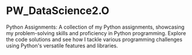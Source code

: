 # PW_DataScience2.O
Python Assignments: A collection of my Python assignments, showcasing my problem-solving skills and proficiency in Python programming. Explore the code solutions and see how I tackle various programming challenges using Python's versatile features and libraries.
